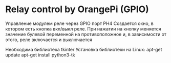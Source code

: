# Relay control by OrangePi (GPIO)
Управление модулем реле через GPIO порт PH4
Создается окно, в котором есть кнопка вкл/выкл реле. При нажатии на кнопку меняется значение булевой переменной на противоположное и, в зависимости от этого, реле включается и выключается

Необходима библиотека tkinter
Установка библиотеки на Linux:
apt-get update
apt-get install python3-tk
